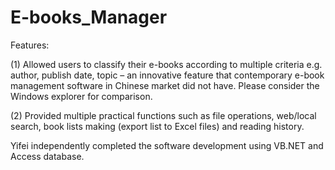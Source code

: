 # E-books_Manager

Features:

(1) Allowed users to classify their e-books according to multiple criteria e.g. author, publish date, topic – an innovative feature that contemporary e-book management software in Chinese market did not have. Please consider the Windows explorer for comparison.

(2) Provided multiple practical functions such as file operations, web/local search, book lists making (export list to Excel files) and reading history.

Yifei independently completed the software development using VB.NET and Access database.
